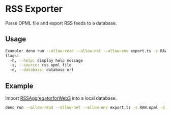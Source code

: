 # RSS Exporter

Parse OPML file and export RSS feeds to a database.

## Usage

```sh
Example: deno run --allow-read --allow-net --allow-env export.ts -s RAW.opml -d postgresql://localhost:5432
flags:
  -h, --help: display help message
  -s, --source: rss opml file
  -d, --database: database url
```

## Example

Import
[RSSAggregatorforWeb3](https://github.com/chainfeeds/RSSAggregatorforWeb3) into
a local database.

```sh
deno run --allow-read --allow-net --allow-env export.ts -s RAW.opml -d postgresql://localhost:5432
```
